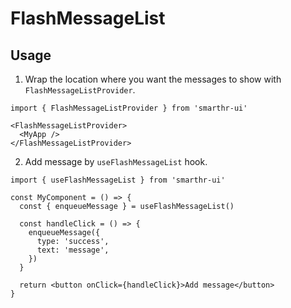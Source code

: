 # FlashMessageList

## Usage

1. Wrap the location where you want the messages to show with `FlashMessageListProvider`.

```tsx
import { FlashMessageListProvider } from 'smarthr-ui'
```

```tsx
<FlashMessageListProvider>
  <MyApp />
</FlashMessageListProvider>
```

2. Add message by `useFlashMessageList` hook.

```tsx
import { useFlashMessageList } from 'smarthr-ui'

const MyComponent = () => {
  const { enqueueMessage } = useFlashMessageList()

  const handleClick = () => {
    enqueueMessage({
      type: 'success',
      text: 'message',
    })
  }

  return <button onClick={handleClick}>Add message</button>
}
```
